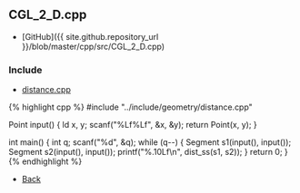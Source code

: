 ## CGL_2_D.cpp

- [GitHub]({{ site.github.repository_url }}/blob/master/cpp/src/CGL_2_D.cpp)

### Include

- [distance.cpp](../include/geometry/distance)

{% highlight cpp %}
#include "../include/geometry/distance.cpp"

Point input() {
  ld x, y;
  scanf("%Lf%Lf", &x, &y);
  return Point(x, y);
}

int main() {
  int q;
  scanf("%d", &q);
  while (q--) {
    Segment s1(input(), input());
    Segment s2(input(), input());
    printf("%.10Lf\n", dist_ss(s1, s2));
  }
  return 0;
}
{% endhighlight %}

- [Back](../..)
